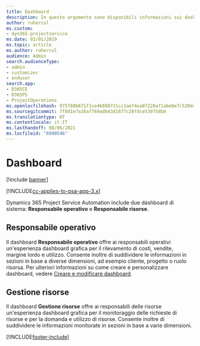 ```yaml
---
title: Dashboard
description: In questo argomento sono disponibili informazioni sui dashboard di report inclusi in Dynamics 365 Project Service Automation.
author: ruhercul
ms.custom:
- dyn365-projectservice
ms.date: 03/01/2019
ms.topic: article
ms.author: ruhercul
audience: Admin
search.audienceType:
- admin
- customizer
- enduser
search.app:
- D365CE
- D365PS
- ProjectOperations
ms.openlocfilehash: 975f88b671f1ce46888731cc2aef4ea07228a71abe8e7c520d4c4a6e7be3b537
ms.sourcegitcommit: 7f8d1e7a16af769adb43d1877c28fdce53975db8
ms.translationtype: HT
ms.contentlocale: it-IT
ms.lasthandoff: 08/06/2021
ms.locfileid: "6990546"
---
```

# <a name="dashboards"></a>Dashboard

[!include [banner](../includes/psa-now-project-operations.md)]

[!INCLUDE[cc-applies-to-psa-app-3.x](../includes/cc-applies-to-psa-app-3x.md)]

Dynamics 365 Project Service Automation include due dashboard di sistema: **Responsabile operativo** e **Responsabile risorse**.

## <a name="practice-manager"></a>Responsabile operativo 

Il dashboard **Responsabile operativo** offre ai responsabili operativi un'esperienza dashboard grafica per il rilevamento di costi, vendite, margine lordo e utilizzo. Consente inoltre di suddividere le informazioni in sezioni in base a diverse dimensioni, ad esempio cliente, progetto o ruolo risorsa. Per ulteriori informazioni su come creare e personalizzare dashboard, vedere [Creare e modificare dashboard](/dynamics365/customerengagement/on-premises/customize/create-edit-dashboards).

## <a name="resource-manager"></a>Gestione risorse 

Il dashboard **Gestione risorse** offre ai responsabili delle risorse un'esperienza dashboard grafica per il monitoraggio delle richieste di risorse e per la domanda e utilizzo di risorse. Consente inoltre di suddividere le informazioni monitorate in sezioni in base a varie dimensioni.


[!INCLUDE[footer-include](../includes/footer-banner.md)]